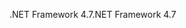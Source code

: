 <span data-ttu-id="e8a3c-101">.NET Framework 4.7</span><span class="sxs-lookup"><span data-stu-id="e8a3c-101">.NET Framework 4.7</span></span>